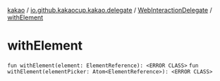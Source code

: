 [kakao](../../index.md) / [io.github.kakaocup.kakao.delegate](../index.md) / [WebInteractionDelegate](index.md) / [withElement](./with-element.md)

# withElement

`fun withElement(element: ElementReference): <ERROR CLASS>`
`fun withElement(elementPicker: Atom<ElementReference>): <ERROR CLASS>`